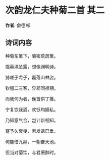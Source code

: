 # 次韵龙仁夫种菊二首  其二

**作者**: 俞德邻

## 诗词内容

种菊东篱下，菊密荒疏篱。

掇英浥坠露，想像渊明诗。

猗嗟子龙子，磊落山林姿。

钦翘二三客，异郡同襟期。

而我何为者，俛首供丁推。

宁复饮我酒，欢饫均嬿私。

乃知意气合，岂计新相知。

蹇予久衰曳，素发飒已垂。

何能借九翮，一朝奋天池。

但当对菊饮，与君赓醉时。

